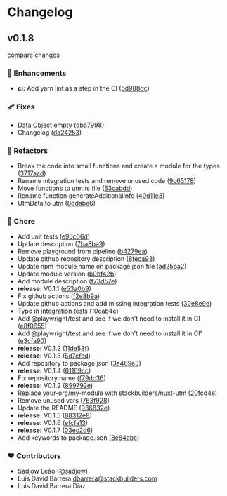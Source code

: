 # Changelog


## v0.1.8

[compare changes](https://github.com/stackbuilders/nuxt-utm/compare/v0.1.5...v0.1.8)

### 🚀 Enhancements

- **ci:** Add yarn lint as a step in the CI ([5d988dc](https://github.com/stackbuilders/nuxt-utm/commit/5d988dc))

### 🩹 Fixes

- Data Object empty ([dba7998](https://github.com/stackbuilders/nuxt-utm/commit/dba7998))
- Changelog ([da24253](https://github.com/stackbuilders/nuxt-utm/commit/da24253))

### 💅 Refactors

- Break the code into small functions and create a module for the types ([3717aad](https://github.com/stackbuilders/nuxt-utm/commit/3717aad))
- Rename integration tests and remove unused code ([9c65178](https://github.com/stackbuilders/nuxt-utm/commit/9c65178))
- Move functions to utm.ts file ([53cabdd](https://github.com/stackbuilders/nuxt-utm/commit/53cabdd))
- Rename function generateAdditionalInfo ([40d11e3](https://github.com/stackbuilders/nuxt-utm/commit/40d11e3))
- UtmData to utm ([8ddabe6](https://github.com/stackbuilders/nuxt-utm/commit/8ddabe6))

### 🏡 Chore

- Add unit tests ([e95c66d](https://github.com/stackbuilders/nuxt-utm/commit/e95c66d))
- Update description ([7ba8ba9](https://github.com/stackbuilders/nuxt-utm/commit/7ba8ba9))
- Remove playground from pipeline ([b4279ea](https://github.com/stackbuilders/nuxt-utm/commit/b4279ea))
- Update github repository description ([8feca93](https://github.com/stackbuilders/nuxt-utm/commit/8feca93))
- Update npm module name on package.json file ([ad25ba2](https://github.com/stackbuilders/nuxt-utm/commit/ad25ba2))
- Update module version ([b0bf42b](https://github.com/stackbuilders/nuxt-utm/commit/b0bf42b))
- Add module description ([f73d57e](https://github.com/stackbuilders/nuxt-utm/commit/f73d57e))
- **release:** V0.1.1 ([e53a0b9](https://github.com/stackbuilders/nuxt-utm/commit/e53a0b9))
- Fix github actions ([f2e8b9a](https://github.com/stackbuilders/nuxt-utm/commit/f2e8b9a))
- Update github actions and add missing integration tests ([30e8e9e](https://github.com/stackbuilders/nuxt-utm/commit/30e8e9e))
- Typo in integration tests ([10eab4e](https://github.com/stackbuilders/nuxt-utm/commit/10eab4e))
- Add @playwright/test and see if we don't need to install it in CI ([e8f0655](https://github.com/stackbuilders/nuxt-utm/commit/e8f0655))
- Add @playwright/test and see if we don't need to install it in CI" ([e3cfa90](https://github.com/stackbuilders/nuxt-utm/commit/e3cfa90))
- **release:** V0.1.2 ([11de53f](https://github.com/stackbuilders/nuxt-utm/commit/11de53f))
- **release:** V0.1.3 ([5d7cfed](https://github.com/stackbuilders/nuxt-utm/commit/5d7cfed))
- Add repository to package json ([3a469e3](https://github.com/stackbuilders/nuxt-utm/commit/3a469e3))
- **release:** V0.1.4 ([61169cc](https://github.com/stackbuilders/nuxt-utm/commit/61169cc))
- Fix repository name ([f79dc36](https://github.com/stackbuilders/nuxt-utm/commit/f79dc36))
- **release:** V0.1.2 ([899792e](https://github.com/stackbuilders/nuxt-utm/commit/899792e))
- Replace your-org/my-module with stackbuilders/nuxt-utm ([20fcd4e](https://github.com/stackbuilders/nuxt-utm/commit/20fcd4e))
- Remove unused vars ([763f928](https://github.com/stackbuilders/nuxt-utm/commit/763f928))
- Update the README ([936832e](https://github.com/stackbuilders/nuxt-utm/commit/936832e))
- **release:** V0.1.5 ([88312e8](https://github.com/stackbuilders/nuxt-utm/commit/88312e8))
- **release:** V0.1.6 ([efcfa13](https://github.com/stackbuilders/nuxt-utm/commit/efcfa13))
- **release:** V0.1.7 ([03ec2d6](https://github.com/stackbuilders/nuxt-utm/commit/03ec2d6))
- Add keywords to package.json ([8e84abc](https://github.com/stackbuilders/nuxt-utm/commit/8e84abc))

### ❤️ Contributors

- Sadjow Leão ([@sadjow](http://github.com/sadjow))
- Luis David Barrera <dbarrera@stackbuilders.com>
- Luis David Barrera Díaz

